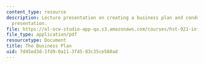 ```yaml
---
content_type: resource
description: Lecture presentation on creating a business plan and conducting an investor
  presentation.
file: https://ol-ocw-studio-app-qa.s3.amazonaws.com/courses/hst-921-information-technology-in-the-health-care-system-of-the-future-spring-2009/7d45ed3d1fd90a113f4583c35ce560ad_MITHST_921S09_lec05_bizplan.pdf
file_type: application/pdf
resourcetype: Document
title: The Business Plan
uid: 7d45ed3d-1fd9-0a11-3f45-83c35ce560ad
---
```

